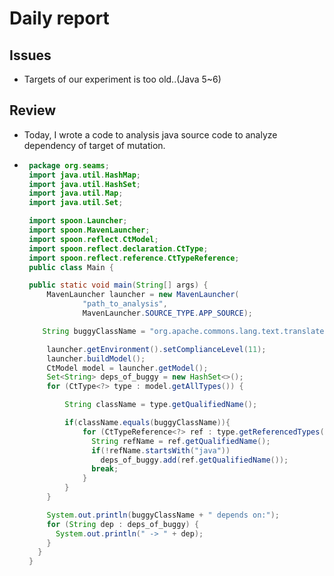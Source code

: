 # Daily report

## Issues
  - Targets of our experiment is too old..(Java 5~6)

## Review
 - Today, I wrote a code to analysis java source code to analyze dependency of target of mutation.
 - ```java
    package org.seams;
    import java.util.HashMap;
    import java.util.HashSet;
    import java.util.Map;
    import java.util.Set;

    import spoon.Launcher;
    import spoon.MavenLauncher;
    import spoon.reflect.CtModel;
    import spoon.reflect.declaration.CtType;
    import spoon.reflect.reference.CtTypeReference;
    public class Main {

    public static void main(String[] args) {
        MavenLauncher launcher = new MavenLauncher(
                "path_to_analysis",
                MavenLauncher.SOURCE_TYPE.APP_SOURCE);

       String buggyClassName = "org.apache.commons.lang.text.translate.LookupTranslator";

        launcher.getEnvironment().setComplianceLevel(11);
        launcher.buildModel();
        CtModel model = launcher.getModel();
        Set<String> deps_of_buggy = new HashSet<>();
        for (CtType<?> type : model.getAllTypes()) {

            String className = type.getQualifiedName();

            if(className.equals(buggyClassName)){
                for (CtTypeReference<?> ref : type.getReferencedTypes()){
                  String refName = ref.getQualifiedName();
                  if(!refName.startsWith("java"))
                    deps_of_buggy.add(ref.getQualifiedName());
                  break;
                }
            }
        }

        System.out.println(buggyClassName + " depends on:");
        for (String dep : deps_of_buggy) {
          System.out.println(" -> " + dep);
        }
      }
    }     
    ```
